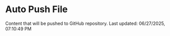 # Auto Push File

Content that will be pushed to GitHub repository.
Last updated: 06/27/2025, 07:10:49 PM